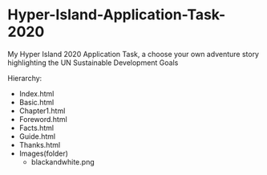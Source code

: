 # Hyper-Island-Application-Task-2020
My Hyper Island 2020 Application Task, a choose your own adventure story highlighting the UN Sustainable Development Goals

Hierarchy:
  - Index.html
  - Basic.html
  - Chapter1.html
  - Foreword.html
  - Facts.html
  - Guide.html
  - Thanks.html
  - Images(folder)
    - blackandwhite.png
